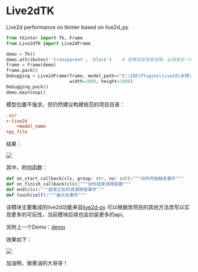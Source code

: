 # Live2dTK

Live2d performance on tkinter based on live2d_py



```python
from tkinter import Tk, Frame
from Live2dTK import Live2dFrame

demo = Tk()
demo.attributes('-transparent', 'black')	# 想要实现背景透明，必须有这一行
frame = Frame(demo)
frame.pack()
Debugging = Live2dFrame(frame, model_path=r"E:\IDE\Plugins\live2d\米塔\3.model3.json",
                        width=1000, height=1000)
Debugging.pack()
demo.mainloop()
```

模型位置不强求，但仍然建议构建规范的项目目录：

```ini
.scr
+-live2d
	+model_name
+py_file
```



结果：

![](https://pic1.imgdb.cn/item/67cd37e6066befcec6e1cd02.png)



其中，附加函数：

```python
def on_start_callback(cls, group: str, no: int):"""动作开始触发事件"""
def on_finish_callback(cls):"""动作结束调用函数"""
def end(cls):"""结束之后的资源释放事件"""
def touch(self):"""被点击事件"""

```



该模块主要集成的live2d功能来自[live2d-py](https://github.com/Arkueid/live2d-py) 可以根据改项目的其他方法改写以实现更多的可玩性，当前模块后续也会封装更多的api。

另附上一个Demo：[demo](https://github.com/Ashisheng2005/Live2dTK/blob/main/Demo/demo.py)

效果如下：

![](https://github.com/Ashisheng2005/Live2dTK/blob/main/Demo/demogif-1.gif)



加油啊，做黄油的大哥哥！